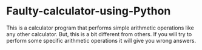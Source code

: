 # Faulty-calculator-using-Python
This is a calculator program that performs simple arithmetic operations like any other calculator. But, this is a bit different from others.
If you will try to perform some specific arithmetic operations it will give you wrong answers.
